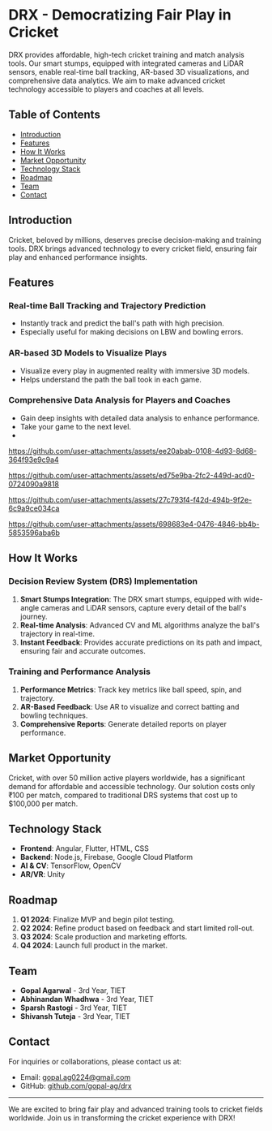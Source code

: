 # DRX - Democratizing Fair Play in Cricket
DRX provides affordable, high-tech cricket training and match analysis tools. Our smart stumps, equipped with integrated cameras and LiDAR sensors, enable real-time ball tracking, AR-based 3D visualizations, and comprehensive data analytics. We aim to make advanced cricket technology accessible to players and coaches at all levels.

## Table of Contents
- [Introduction](#introduction)
- [Features](#features)
- [How It Works](#how-it-works)
- [Market Opportunity](#market-opportunity)
- [Technology Stack](#technology-stack)
- [Roadmap](#roadmap)
- [Team](#team)
- [Contact](#contact)

## Introduction

Cricket, beloved by millions, deserves precise decision-making and training tools. DRX brings advanced technology to every cricket field, ensuring fair play and enhanced performance insights.



## Features

### Real-time Ball Tracking and Trajectory Prediction
- Instantly track and predict the ball's path with high precision.
- Especially useful for making decisions on LBW and bowling errors.

### AR-based 3D Models to Visualize Plays
- Visualize every play in augmented reality with immersive 3D models.
- Helps understand the path the ball took in each game.

### Comprehensive Data Analysis for Players and Coaches
- Gain deep insights with detailed data analysis to enhance performance.
- Take your game to the next level.
- 

https://github.com/user-attachments/assets/ee20abab-0108-4d93-8d68-364f93e9c9a4



https://github.com/user-attachments/assets/ed75e9ba-2fc2-449d-acd0-0724090a9818



https://github.com/user-attachments/assets/27c793f4-f42d-494b-9f2e-6c9a9ce034ca



https://github.com/user-attachments/assets/698683e4-0476-4846-bb4b-5853596aba6b



## How It Works

### Decision Review System (DRS) Implementation
1. **Smart Stumps Integration**: The DRX smart stumps, equipped with wide-angle cameras and LiDAR sensors, capture every detail of the ball's journey.
2. **Real-time Analysis**: Advanced CV and ML algorithms analyze the ball's trajectory in real-time.
3. **Instant Feedback**: Provides accurate predictions on its path and impact, ensuring fair and accurate outcomes.

### Training and Performance Analysis
1. **Performance Metrics**: Track key metrics like ball speed, spin, and trajectory.
2. **AR-Based Feedback**: Use AR to visualize and correct batting and bowling techniques.
3. **Comprehensive Reports**: Generate detailed reports on player performance.



## Market Opportunity

Cricket, with over 50 million active players worldwide, has a significant demand for affordable and accessible technology. Our solution costs only ₹100 per match, compared to traditional DRS systems that cost up to $100,000 per match.

## Technology Stack

- **Frontend**: Angular, Flutter, HTML, CSS
- **Backend**: Node.js, Firebase, Google Cloud Platform
- **AI & CV**: TensorFlow, OpenCV
- **AR/VR**: Unity



## Roadmap

1. **Q1 2024**: Finalize MVP and begin pilot testing.
2. **Q2 2024**: Refine product based on feedback and start limited roll-out.
3. **Q3 2024**: Scale production and marketing efforts.
4. **Q4 2024**: Launch full product in the market.

## Team

- **Gopal Agarwal** - 3rd Year, TIET
- **Abhinandan Whadhwa** - 3rd Year, TIET
- **Sparsh Rastogi** - 3rd Year, TIET
- **Shivansh Tuteja** - 3rd Year, TIET



## Contact

For inquiries or collaborations, please contact us at:
- Email: [gopal.ag0224@gmail.com](mailto:gopal.ag0224@gmail.com)
- GitHub: [github.com/gopal-ag/drx](https://github.com/gopal-ag/drx)

---

We are excited to bring fair play and advanced training tools to cricket fields worldwide. Join us in transforming the cricket experience with DRX!
